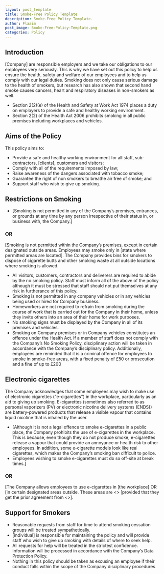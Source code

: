```yaml
---
layout: post_template
title: Smoke-Free Policy Template
description: Smoke-Free Policy Template.
author: Flaaim
post_image: Smoke-Free-Policy-Template.png
categories: Policy
---
```


## Introduction

[Company] are responsible employers and we take our obligations to our employees very seriously. This is why we have set out this policy to help us ensure the health, safety and welfare of our employees and to help us comply with our legal duties. Smoking does not only cause serious damage to the health of smokers, but research has also shown that second hand smoke causes cancers, heart and respiratory diseases in non-smokers as well.

- Section 2(2)(e) of the Health and Safety at Work Act 1974 places a duty on employers to provide a safe and healthy working environment.
- Section 2(2) of the Health Act 2006 prohibits smoking in all public premises including workplaces and vehicles.

## Aims of the Policy

This policy aims to:
- Provide a safe and healthy working environment for all staff, sub-contractors, [clients], customers and visitors;
- Comply with all of the requirements imposed by law;
- Raise awareness of the dangers associated with tobacco smoke;
- Guarantee the right of non smokers to breathe air free of smoke; and
- Support staff who wish to give up smoking.


## Restrictions on Smoking
- [Smoking is not permitted in any of the Company’s premises, entrances, or grounds at any time by any person irrespective of their status in, or business with, the Company.]

### OR

[Smoking is not permitted within the Company’s premises, except in certain designated outside areas. Employees may smoke only in [state where permitted areas are located]. The Company provides bins for smokers to dispose of cigarette butts and other smoking waste at all outside locations where smoking is allowed.

- All visitors, customers, contractors and deliverers are required to abide by the no smoking policy. Staff must inform all of the above of the policy although it must be stressed that staff should not put themselves at any risk in furtherance of this policy.
- Smoking is not permitted in any company vehicles or in any vehicles being used or hired for Company business.
- Homeworkers are not required to refrain from smoking during the course of work that is carried out for the Company in their home, unless they invite others into an area of their home for work purposes.
- No smoking signs must be displayed by the Company in all of its premises and vehicles.
- Smoking on Company premises or in Company vehicles constitutes an offence under the Health Act. If a member of staff does not comply with the Company’s No Smoking Policy, disciplinary action will be taken in accordance with the Company’s disciplinary policy. Additionally, employees are reminded that it is a criminal offence for employees to smoke in smoke-free areas, with a fixed penalty of £50 or prosecution and a fine of up to £200


## Electronic cigarettes

The Company acknowledges that some employees may wish to make use of electronic cigarettes ("e-cigarettes") in the workplace, particularly as an aid to giving up smoking. E-cigarettes (sometimes also referred to as personal vaporizers (PV) or electronic nicotine delivery systems (ENDS)) are battery-powered products that release a visible vapour that contains liquid nicotine that is inhaled by the user.
- [Although it is not a legal offence to smoke e-cigarettes in a public place, the Company prohibits the use of e-cigarettes in the workplace. This is because, even though they do not produce smoke, e-cigarettes release a vapour that could provide an annoyance or health risk to other employees. In addition, some e-cigarette models look like real cigarettes, which makes the Company’s smoking ban difficult to police.
- Employees wishing to smoke e-cigarettes must do so off-site at break times.]

### OR

[The Company allows employees to use e-cigarettes in [the workplace] OR [in certain designated areas outside. These areas are <<state where permitted smoking areas are located>> [provided that they get the prior agreement from <<state name of individual e.g. their line manager>>].

## Support for Smokers

- Reasonable requests from staff for time to attend smoking cessation groups will be treated sympathetically.
- [individual] is responsible for maintaining the policy and will provide staff who wish to give up smoking with details of where to seek help.
- All requests for help will be treated in the strictest confidence. Information will be processed in accordance with the Company’s Data Protection Policy.
- Nothing in this policy should be taken as excusing an employee if their conduct falls within the scope of the Company disciplinary procedures.
